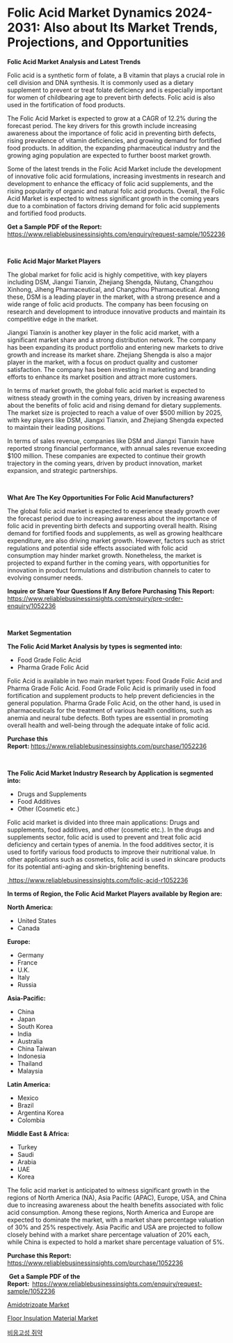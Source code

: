 <p><h1>Folic Acid Market Dynamics 2024-2031: Also about Its Market Trends, Projections, and Opportunities</h1></p><p><strong>Folic Acid Market Analysis and Latest Trends</strong></p>
<p><p>Folic acid is a synthetic form of folate, a B vitamin that plays a crucial role in cell division and DNA synthesis. It is commonly used as a dietary supplement to prevent or treat folate deficiency and is especially important for women of childbearing age to prevent birth defects. Folic acid is also used in the fortification of food products.</p><p>The Folic Acid Market is expected to grow at a CAGR of 12.2% during the forecast period. The key drivers for this growth include increasing awareness about the importance of folic acid in preventing birth defects, rising prevalence of vitamin deficiencies, and growing demand for fortified food products. In addition, the expanding pharmaceutical industry and the growing aging population are expected to further boost market growth.</p><p>Some of the latest trends in the Folic Acid Market include the development of innovative folic acid formulations, increasing investments in research and development to enhance the efficacy of folic acid supplements, and the rising popularity of organic and natural folic acid products. Overall, the Folic Acid Market is expected to witness significant growth in the coming years due to a combination of factors driving demand for folic acid supplements and fortified food products.</p></p>
<p><strong>Get a Sample PDF of the Report:&nbsp;</strong> <a href="https://www.reliablebusinessinsights.com/enquiry/request-sample/1052236">https://www.reliablebusinessinsights.com/enquiry/request-sample/1052236</a></p>
<p>&nbsp;</p>
<p><strong>Folic Acid Major Market Players</strong></p>
<p><p>The global market for folic acid is highly competitive, with key players including DSM, Jiangxi Tianxin, Zhejiang Shengda, Niutang, Changzhou Xinhong, Jiheng Pharmaceutical, and Changzhou Pharmaceutical. Among these, DSM is a leading player in the market, with a strong presence and a wide range of folic acid products. The company has been focusing on research and development to introduce innovative products and maintain its competitive edge in the market.</p><p>Jiangxi Tianxin is another key player in the folic acid market, with a significant market share and a strong distribution network. The company has been expanding its product portfolio and entering new markets to drive growth and increase its market share. Zhejiang Shengda is also a major player in the market, with a focus on product quality and customer satisfaction. The company has been investing in marketing and branding efforts to enhance its market position and attract more customers.</p><p>In terms of market growth, the global folic acid market is expected to witness steady growth in the coming years, driven by increasing awareness about the benefits of folic acid and rising demand for dietary supplements. The market size is projected to reach a value of over $500 million by 2025, with key players like DSM, Jiangxi Tianxin, and Zhejiang Shengda expected to maintain their leading positions.</p><p>In terms of sales revenue, companies like DSM and Jiangxi Tianxin have reported strong financial performance, with annual sales revenue exceeding $100 million. These companies are expected to continue their growth trajectory in the coming years, driven by product innovation, market expansion, and strategic partnerships.</p></p>
<p>&nbsp;</p>
<p><strong>What Are The Key Opportunities For Folic Acid Manufacturers?</strong></p>
<p><p>The global folic acid market is expected to experience steady growth over the forecast period due to increasing awareness about the importance of folic acid in preventing birth defects and supporting overall health. Rising demand for fortified foods and supplements, as well as growing healthcare expenditure, are also driving market growth. However, factors such as strict regulations and potential side effects associated with folic acid consumption may hinder market growth. Nonetheless, the market is projected to expand further in the coming years, with opportunities for innovation in product formulations and distribution channels to cater to evolving consumer needs.</p></p>
<p><strong>Inquire or Share Your Questions If Any Before Purchasing This Report:</strong> <a href="https://www.reliablebusinessinsights.com/enquiry/pre-order-enquiry/1052236">https://www.reliablebusinessinsights.com/enquiry/pre-order-enquiry/1052236</a></p>
<p>&nbsp;</p>
<p><strong>Market Segmentation</strong></p>
<p><strong>The Folic Acid Market Analysis by types is segmented into:</strong></p>
<p><ul><li>Food Grade Folic Acid</li><li>Pharma Grade Folic Acid</li></ul></p>
<p><p>Folic Acid is available in two main market types: Food Grade Folic Acid and Pharma Grade Folic Acid. Food Grade Folic Acid is primarily used in food fortification and supplement products to help prevent deficiencies in the general population. Pharma Grade Folic Acid, on the other hand, is used in pharmaceuticals for the treatment of various health conditions, such as anemia and neural tube defects. Both types are essential in promoting overall health and well-being through the adequate intake of folic acid.</p></p>
<p><strong>Purchase this Report:&nbsp;</strong><a href="https://www.reliablebusinessinsights.com/purchase/1052236">https://www.reliablebusinessinsights.com/purchase/1052236</a></p>
<p>&nbsp;</p>
<p><strong>The Folic Acid Market Industry Research by Application is segmented into:</strong></p>
<p><ul><li>Drugs and Supplements</li><li>Food Additives</li><li>Other (Cosmetic etc.)</li></ul></p>
<p><p>Folic acid market is divided into three main applications: Drugs and supplements, food additives, and other (cosmetic etc.). In the drugs and supplements sector, folic acid is used to prevent and treat folic acid deficiency and certain types of anemia. In the food additives sector, it is used to fortify various food products to improve their nutritional value. In other applications such as cosmetics, folic acid is used in skincare products for its potential anti-aging and skin-brightening benefits.</p></p>
<p><a href="https://www.reliablebusinessinsights.com/folic-acid-r1052236">&nbsp;https://www.reliablebusinessinsights.com/folic-acid-r1052236</a></p>
<p><strong>In terms of Region, the Folic Acid Market Players available by Region are:</strong></p>
<p>
    <p> <strong> North America: </strong>
        <ul>
            <li>United States</li>
            <li>Canada</li>
        </ul>
        </p> 
    <p> <strong> Europe: </strong>
        <ul>
            <li>Germany</li>
            <li>France</li>
            <li>U.K.</li>
            <li>Italy</li>
            <li>Russia</li>
        </ul>
        </p> 
    <p> <strong> Asia-Pacific: </strong>
        <ul>
            <li>China</li>
            <li>Japan</li>
            <li>South Korea</li>
            <li>India</li>
            <li>Australia</li>
            <li>China Taiwan</li>
            <li>Indonesia</li>
            <li>Thailand</li>
            <li>Malaysia</li>
        </ul>
        </p> 
    <p> <strong> Latin America: </strong>
        <ul>
            <li>Mexico</li>
            <li>Brazil</li>
            <li>Argentina Korea</li>
            <li>Colombia</li>
        </ul>
        </p> 
    <p> <strong> Middle East & Africa: </strong>
        <ul>
            <li>Turkey</li>
            <li>Saudi</li>
            <li>Arabia</li>
            <li>UAE</li>
            <li>Korea</li>
        </ul>
    </p>
    </p>
<p><p>The folic acid market is anticipated to witness significant growth in the regions of North America (NA), Asia Pacific (APAC), Europe, USA, and China due to increasing awareness about the health benefits associated with folic acid consumption. Among these regions, North America and Europe are expected to dominate the market, with a market share percentage valuation of 30% and 25% respectively. Asia Pacific and USA are projected to follow closely behind with a market share percentage valuation of 20% each, while China is expected to hold a market share percentage valuation of 5%.</p></p>
<p><strong>Purchase this Report: </strong><a href="https://www.reliablebusinessinsights.com/purchase/1052236">https://www.reliablebusinessinsights.com/purchase/1052236</a></p>
<p>&nbsp;<strong>Get a Sample PDF of the Report:&nbsp;&nbsp;</strong><a href="https://www.reliablebusinessinsights.com/enquiry/request-sample/1052236">https://www.reliablebusinessinsights.com/enquiry/request-sample/1052236</a></p>
<p><strong></strong></p>
<p><p><a href="https://github.com/Hunterico88/Market-Research-Report-List-1/blob/main/amidotrizoate-market.md">Amidotrizoate Market</a></p><p><a href="https://github.com/zolotuy145/Market-Research-Report-List-1/blob/main/floor-insulation-material-market.md">Floor Insulation Material Market</a></p><p><a href="https://github.com/Edwards13Jessica/Market-Research-Report-List-1/blob/main/1458023119903.md">비응고성 쥐약</a></p></p>